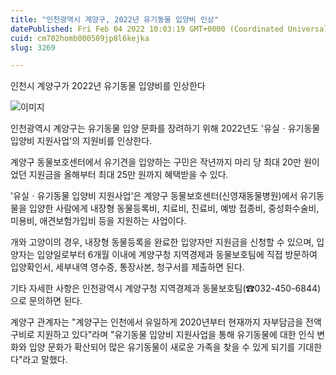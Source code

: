 ```yaml
---
title: "인천광역시 계양구, 2022년 유기동물 입양비 인상"
datePublished: Fri Feb 04 2022 10:03:19 GMT+0000 (Coordinated Universal Time)
cuid: cm702homb000509jp8l6kejka
slug: 3269

---
```



인천시 계양구가 2022년 유기동물 입양비를 인상한다

![이미지](https://cdn.hashnode.com/res/hashnode/image/upload/v1739253269305/b7452b6e-d5a1-4097-a9ec-28bfafb080f4.jpeg)

인천광역시 계양구는 유기동물 입양 문화를 장려하기 위해 2022년도 '유실ㆍ유기동물 입양비 지원사업'의 지원비를 인상한다.

계양구 동물보호센터에서 유기견을 입양하는 구민은 작년까지 마리 당 최대 20만 원이었던 지원금을 올해부터 최대 25만 원까지 혜택받을 수 있다.

'유실ㆍ유기동물 입양비 지원사업'은 계양구 동물보호센터(신영재동물병원)에서 유기동물을 입양한 사람에게 내장형 동물등록비, 치료비, 진료비, 예방 접종비, 중성화수술비, 미용비, 애견보험가입비 등을 지원하는 사업이다.

개와 고양이의 경우, 내장형 동물등록을 완료한 입양자만 지원금을 신청할 수 있으며, 입양자는 입양일로부터 6개월 이내에 계양구청 지역경제과 동물보호팀에 직접 방문하여 입양확인서, 세부내역 영수증, 통장사본, 청구서를 제출하면 된다.

기타 자세한 사항은 인천광역시 계양구청 지역경제과 동물보호팀(☎032-450-6844)으로 문의하면 된다.

계양구 관계자는 "계양구는 인천에서 유일하게 2020년부터 현재까지 자부담금을 전액 구비로 지원하고 있다"라며 "유기동물 입양비 지원사업을 통해 유기동물에 대한 인식 변화와 입양 문화가 확산되어 많은 유기동물이 새로운 가족을 찾을 수 있게 되기를 기대한다"라고 말했다.